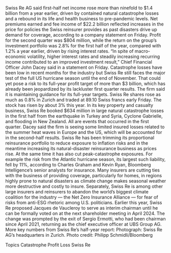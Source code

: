 Swiss Re AG said first-half net income rose more than ninefold to $1.4 billion from a year earlier, driven by contained natural catastrophe losses and a rebound in its life and health business to pre-pandemic levels.
Net premiums earned and fee income of $22.2 billion reflected increases in the price for policies the Swiss reinsurer provides as past disasters drive up demand for coverage, according to a company statement on Friday.
Profit for the second quarter was $804 million, while the return on the group’s investment portfolio was 2.8% for the first half of the year, compared with 1.2% a year earlier, driven by rising interest rates.
“In spite of macro-economic volatility, higher interest rates and steadily increasing recurring income contributed to an improved investment result,” Chief Financial Officer John Dacey said in a statement on Friday.
Catastrophe losses have been low in recent months for the industry but Swiss Re still faces the major test of the full US hurricane season until the end of November. That could yet pose a risk to its full-year profit target of more than $3 billion, which has already been jeopardized by its lackluster first quarter results. The firm said it is maintaining guidance for its full-year targets.
Swiss Re shares rose as much as 0.8% in Zurich and traded at 89.10 Swiss francs early Friday. The stock has risen by about 3% this year.
In its key property and casualty business, Swiss Re booked $634 million in large natural catastrophe losses in the first half from the earthquake in Turkey and Syria, Cyclone Gabrielle, and flooding in New Zealand. All are events that occurred in the first quarter.
Dacey said the firm is seeing some limited insured losses related to the summer heat waves in Europe and the US, which will be accounted for in the second-half results.
Swiss Re has been trimming its proportional reinsurance portfolio to reduce exposure to inflation risks and in the meantime increasing its natural-disaster reinsurance business as prices rise. At the same time it has also cut peak-catastrophe exposures. For example the risk from the Atlantic hurricane season, its largest such liability, fell by 11%, according to Charles Graham and Kevin Ryan, Bloomberg Intelligence’s senior analysts for insurance.
Many insurers are cutting ties with the business of providing coverage, particularly for homes, in regions highly prone to natural disasters as climate change makes seasonal weather more destructive and costly to insure.
Separately, Swiss Re is among other large insurers and reinsurers to abandon the world’s biggest climate coalition for the industry — the Net Zero Insurance Alliance — for fear of risks from anti-ESG rhetoric among U.S. politicians.
Earlier this year, Swiss Re proposed Jacques de Vaucleroy to serve as interim chairman until he can be formally voted on at the next shareholder meeting in April 2024. The change was prompted by the exit of Sergio Ermotti, who had been chairman since April 2021, returning as the chief executive officer at UBS Group AG.
More key numbers from Swiss Re’s half-year report:
Photograph: Swiss Re AG’s headquarters in Zurich. Photo credit: Philipp Schmidli/Bloomberg

Topics
Catastrophe
Profit Loss
Swiss Re

